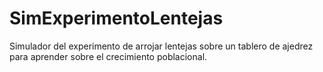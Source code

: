 SimExperimentoLentejas
======================

Simulador del experimento de arrojar lentejas sobre un tablero de ajedrez para aprender sobre el crecimiento poblacional.
